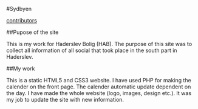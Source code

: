 #Sydbyen

[contributors](http://sydbyen.info/)

##Pupose of the site

This is my work for Haderslev Bolig (HAB). The purpose of this site was to collect all information of all social that took place in the south part in Haderslev.

##My work

This is a static HTML5 and CSS3 website. I have used PHP for making the calender on the front page. The calender automatic update dependent on the day. I have made the whole website (logo, images, design etc.). It was my job to update the site with new information. 
